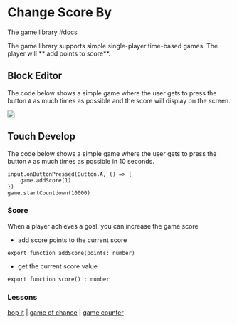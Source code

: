 # Change Score By

The game library #docs

The game library supports simple single-player time-based games. The player will ** add points to score**.

## Block Editor

The code below shows a simple game where the user gets to press the button ``A`` as much times as possible and the score will display on the screen.

![](/static/mb/change-score-by-0.png)

## Touch Develop

The code below shows a simple game where the user gets to press the button ``A`` as much times as possible in 10 seconds.

```
input.onButtonPressed(Button.A, () => {
    game.addScore(1)
})
game.startCountdown(10000)
```

### Score

When a player achieves a goal, you can increase the game score

* add score points to the current score

```
export function addScore(points: number)
```

* get the current score value

```
export function score() : number
```

### Lessons

[bop it](/lessons/bop-it) | [game of chance](/lessons/game-of-chance) | [game counter](/lessons/game-counter)

